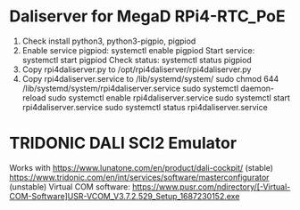 # Daliserver for MegaD RPi4-RTC_PoE

1. Check install python3, python3-pigpio, pigpiod
2. Enable service pigpiod: systemctl enable pigpiod
   Start service: systemctl start pigpiod
   Check status: systemctl status pigpiod
3. Copy rpi4daliserver.py to /opt/rpi4daliserver/rpi4daliserver.py
4. Copy rpi4daliserver.service to /lib/systemd/system/
   sudo chmod 644 /lib/systemd/system/rpi4daliserver.service
   sudo systemctl daemon-reload
   sudo systemctl enable rpi4daliserver.service
   sudo systemctl start rpi4daliserver.service
   sudo systemctl status rpi4daliserver.service

# TRIDONIC DALI SCI2 Emulator
Works with https://www.lunatone.com/en/product/dali-cockpit/ (stable)
https://www.tridonic.com/en/int/services/software/masterconfigurator (unstable)
Virtual COM software: https://www.pusr.com/ndirectory/[-Virtual-COM-Software]USR-VCOM_V3.7.2.529_Setup_1687230152.exe
